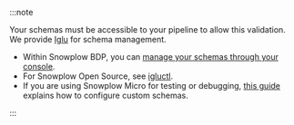 :::note

Your schemas must be accessible to your pipeline to allow this validation. We provide [Iglu](/docs/pipeline-components-and-applications/iglu/index.md) for schema management.
* Within Snowplow BDP, you can [manage your schemas through your console](/docs/understanding-tracking-design/managing-data-structures/index.md).
* For Snowplow Open Source, see [igluctl](/docs/pipeline-components-and-applications/iglu/igluctl-2/index.md).
* If you are using Snowplow Micro for testing or debugging, [this guide](/docs/getting-started-with-micro/adding-schemas/index.md) explains how to configure custom schemas.

:::